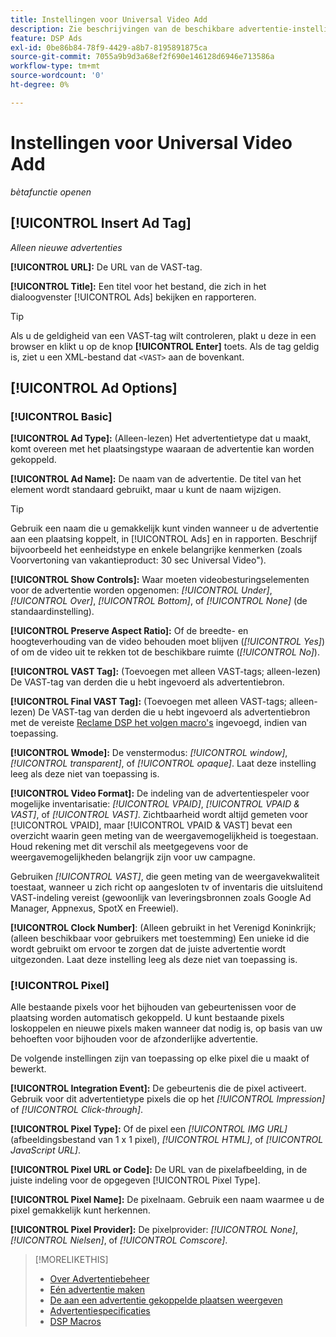 ```yaml
---
title: Instellingen voor Universal Video Add
description: Zie beschrijvingen van de beschikbare advertentie-instellingen voor universele videoadvertenties.
feature: DSP Ads
exl-id: 0be86b84-78f9-4429-a8b7-8195891875ca
source-git-commit: 7055a9b9d3a68ef2f690e146128d6946e713586a
workflow-type: tm+mt
source-wordcount: '0'
ht-degree: 0%

---
```


# Instellingen voor Universal Video Add

*bètafunctie openen*

## [!UICONTROL Insert Ad Tag]

*Alleen nieuwe advertenties*

**[!UICONTROL URL]:** De URL van de VAST-tag.

**[!UICONTROL Title]:** Een titel voor het bestand, die zich in het dialoogvenster [!UICONTROL Ads] bekijken en rapporteren.

>[!TIP]
>
> Als u de geldigheid van een VAST-tag wilt controleren, plakt u deze in een browser en klikt u op de knop **[!UICONTROL Enter]** toets. Als de tag geldig is, ziet u een XML-bestand dat `<VAST>` aan de bovenkant.

## [!UICONTROL Ad Options]

### [!UICONTROL Basic]

**[!UICONTROL Ad Type]:** (Alleen-lezen) Het advertentietype dat u maakt, komt overeen met het plaatsingstype waaraan de advertentie kan worden gekoppeld.

**[!UICONTROL Ad Name]:** De naam van de advertentie. De titel van het element wordt standaard gebruikt, maar u kunt de naam wijzigen.

>[!TIP]
>
> Gebruik een naam die u gemakkelijk kunt vinden wanneer u de advertentie aan een plaatsing koppelt, in [!UICONTROL Ads] en in rapporten. Beschrijf bijvoorbeeld het eenheidstype en enkele belangrijke kenmerken (zoals Voorvertoning van vakantieproduct: 30 sec Universal Video&quot;).

**[!UICONTROL Show Controls]:** Waar moeten videobesturingselementen voor de advertentie worden opgenomen: *[!UICONTROL Under]*, *[!UICONTROL Over]*, *[!UICONTROL Bottom]*, of *[!UICONTROL None]* (de standaardinstelling).

**[!UICONTROL Preserve Aspect Ratio]:** Of de breedte- en hoogteverhouding van de video behouden moet blijven (*[!UICONTROL Yes]*) of om de video uit te rekken tot de beschikbare ruimte (*[!UICONTROL No]*).

**[!UICONTROL VAST Tag]:** (Toevoegen met alleen VAST-tags; alleen-lezen) De VAST-tag van derden die u hebt ingevoerd als advertentiebron.

**[!UICONTROL Final VAST Tag]:** (Toevoegen met alleen VAST-tags; alleen-lezen) De VAST-tag van derden die u hebt ingevoerd als advertentiebron met de vereiste [Reclame DSP het volgen macro&#39;s](/help/dsp/campaign-management/macros.md) ingevoegd, indien van toepassing.

**[!UICONTROL Wmode]:** De venstermodus: *[!UICONTROL window]*, *[!UICONTROL transparent]*, of *[!UICONTROL opaque]*. Laat deze instelling leeg als deze niet van toepassing is.

**[!UICONTROL Video Format]:** De indeling van de advertentiespeler voor mogelijke inventarisatie: *[!UICONTROL VPAID]*, *[!UICONTROL VPAID & VAST]*, of *[!UICONTROL VAST]*. Zichtbaarheid wordt altijd gemeten voor [!UICONTROL VPAID], maar [!UICONTROL VPAID & VAST] bevat een overzicht waarin geen meting van de weergavemogelijkheid is toegestaan. Houd rekening met dit verschil als meetgegevens voor de weergavemogelijkheden belangrijk zijn voor uw campagne.

Gebruiken *[!UICONTROL VAST]*, die geen meting van de weergavekwaliteit toestaat, wanneer u zich richt op aangesloten tv of inventaris die uitsluitend VAST-indeling vereist (gewoonlijk van leveringsbronnen zoals Google Ad Manager, Appnexus, SpotX en Freewiel).

**[!UICONTROL Clock Number]**: (Alleen gebruikt in het Verenigd Koninkrijk; (alleen beschikbaar voor gebruikers met toestemming) Een unieke id die wordt gebruikt om ervoor te zorgen dat de juiste advertentie wordt uitgezonden. Laat deze instelling leeg als deze niet van toepassing is.

### [!UICONTROL Pixel]

Alle bestaande pixels voor het bijhouden van gebeurtenissen voor de plaatsing worden automatisch gekoppeld. U kunt bestaande pixels loskoppelen en nieuwe pixels maken wanneer dat nodig is, op basis van uw behoeften voor bijhouden voor de afzonderlijke advertentie.

De volgende instellingen zijn van toepassing op elke pixel die u maakt of bewerkt.

**[!UICONTROL Integration Event]:** De gebeurtenis die de pixel activeert. Gebruik voor dit advertentietype pixels die op het *[!UICONTROL Impression]* of *[!UICONTROL Click-through]*.

**[!UICONTROL Pixel Type]:** Of de pixel een *[!UICONTROL IMG URL]* (afbeeldingsbestand van 1 x 1 pixel), *[!UICONTROL HTML]*, of *[!UICONTROL JavaScript URL]*.

**[!UICONTROL Pixel URL or Code]:** De URL van de pixelafbeelding, in de juiste indeling voor de opgegeven [!UICONTROL Pixel Type].

**[!UICONTROL Pixel Name]:** De pixelnaam. Gebruik een naam waarmee u de pixel gemakkelijk kunt herkennen.

**[!UICONTROL Pixel Provider]:** De pixelprovider: *[!UICONTROL None]*, *[!UICONTROL Nielsen]*, of *[!UICONTROL Comscore]*.

>[!MORELIKETHIS]
>
>* [Over Advertentiebeheer](ad-about.md)
>* [Eén advertentie maken](ad-create.md)
>* [De aan een advertentie gekoppelde plaatsen weergeven](/help/dsp/campaign-management/ads/ad-list-placements.md)
>* [Advertentiespecificaties](ad-specs.md)
>* [DSP Macros](/help/dsp/campaign-management/macros.md)

